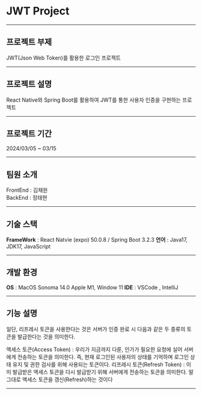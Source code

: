 # JWT Project

---

## 프로젝트 부제

JWT(Json Web Token)를 활용한 로그인 프로젝트

---

## 프로젝트 설명

React Native와 Spring Boot를 활용하여 JWT를 통한 사용자 인증을 구현하는 프로젝트

---

## 프로젝트 기간

2024/03/05 ~ 03/15

---

## 팀원 소개

FrontEnd : 김채원
<br>
BackEnd : 정태현

---

## 기술 스택

**FrameWork** : React Natvie (expo) 50.0.8 / Spring Boot 3.2.3
**언어** : Java17, JDK17, JavaScript

---

## 개발 환경

**OS** : MacOS Sonoma 14.0 Apple M1, Window 11
**IDE** : VSCode , IntelliJ

---

## 기능 설명

일단, 리프레시 토큰을 사용한다는 것은 서버가 인증 완료 시 다음과 같은 두 종류의 토큰을 발급한다는 것을 의미한다.

액세스 토큰(Access Token) : 우리가 지금까지 다룬, 인가가 필요한 요청에 실어 서버에게 전송하는 토큰을 의미한다. 즉, 현재 로그인된 사용자의 상태를 기억하며 로그인 상태 유지 및 권한 검사를 위해 사용되는 토큰이다.
리프레시 토큰(Refresh Token) : 이미 발급받은 액세스 토큰을 다시 발급받기 위해 서버에게 전송하는 토큰을 의미한다. 말 그대로 액세스 토큰을 갱신(Refresh)하는 것이다

---
